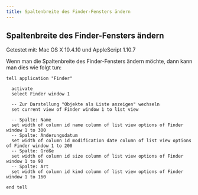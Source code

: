 ```yaml
---
title: Spaltenbreite des Finder-Fensters ändern
---
```


## Spaltenbreite des Finder-Fensters ändern

Getestet mit: Mac OS X 10.4.10 und AppleScript 1.10.7

Wenn man die Spaltenbreite des Finder-Fensters ändern möchte, dann kann man dies wie folgt tun:

```applescript
tell application "Finder"
    
  activate
  select Finder window 1
    
  -- Zur Darstellung "Objekte als Liste anzeigen" wechseln
  set current view of Finder window 1 to list view
    
  -- Spalte: Name
  set width of column id name column of list view options of Finder window 1 to 300
  -- Spalte: Änderungsdatum
  set width of column id modification date column of list view options of Finder window 1 to 200
  -- Spalte: Größe
  set width of column id size column of list view options of Finder window 1 to 90
  -- Spalte: Art
  set width of column id kind column of list view options of Finder window 1 to 160
    
end tell
```
